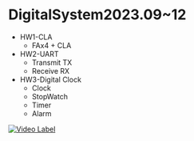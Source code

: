 # DigitalSystem2023.09~12
- HW1-CLA
  - FAx4 + CLA
- HW2-UART
  - Transmit TX
  - Receive RX
- HW3-Digital Clock
  - Clock
  - StopWatch
  - Timer
  - Alarm

[![Video Label](http://img.youtube.com/vi/ZQL5lWWz970/0.jpg)](https://youtu.be/ZQL5lWWz970?t=0s)
